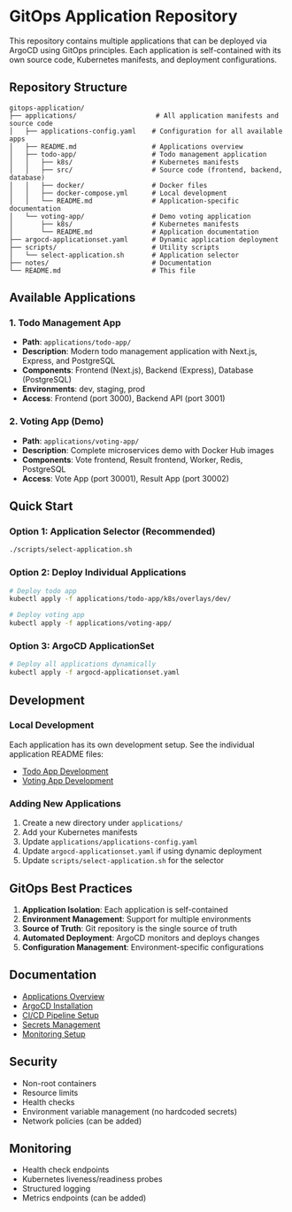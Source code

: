 # GitOps Application Repository

This repository contains multiple applications that can be deployed via ArgoCD using GitOps principles. Each application is self-contained with its own source code, Kubernetes manifests, and deployment configurations.

## Repository Structure

```
gitops-application/
├── applications/                    # All application manifests and source code
│   ├── applications-config.yaml    # Configuration for all available apps
│   ├── README.md                   # Applications overview
│   ├── todo-app/                   # Todo management application
│   │   ├── k8s/                    # Kubernetes manifests
│   │   ├── src/                    # Source code (frontend, backend, database)
│   │   ├── docker/                 # Docker files
│   │   ├── docker-compose.yml      # Local development
│   │   └── README.md               # Application-specific documentation
│   └── voting-app/                 # Demo voting application
│       ├── k8s/                    # Kubernetes manifests
│       └── README.md               # Application documentation
├── argocd-applicationset.yaml      # Dynamic application deployment
├── scripts/                        # Utility scripts
│   └── select-application.sh       # Application selector
├── notes/                          # Documentation
└── README.md                       # This file
```

## Available Applications

### 1. Todo Management App
- **Path**: `applications/todo-app/`
- **Description**: Modern todo management application with Next.js, Express, and PostgreSQL
- **Components**: Frontend (Next.js), Backend (Express), Database (PostgreSQL)
- **Environments**: dev, staging, prod
- **Access**: Frontend (port 3000), Backend API (port 3001)

### 2. Voting App (Demo)
- **Path**: `applications/voting-app/`
- **Description**: Complete microservices demo with Docker Hub images
- **Components**: Vote frontend, Result frontend, Worker, Redis, PostgreSQL
- **Access**: Vote App (port 30001), Result App (port 30002)

## Quick Start

### Option 1: Application Selector (Recommended)
```bash
./scripts/select-application.sh
```

### Option 2: Deploy Individual Applications
```bash
# Deploy todo app
kubectl apply -f applications/todo-app/k8s/overlays/dev/

# Deploy voting app
kubectl apply -f applications/voting-app/
```

### Option 3: ArgoCD ApplicationSet
```bash
# Deploy all applications dynamically
kubectl apply -f argocd-applicationset.yaml
```

## Development

### Local Development
Each application has its own development setup. See the individual application README files:

- [Todo App Development](applications/todo-app/README.md)
- [Voting App Development](applications/voting-app/README.md)

### Adding New Applications

1. Create a new directory under `applications/`
2. Add your Kubernetes manifests
3. Update `applications/applications-config.yaml`
4. Update `argocd-applicationset.yaml` if using dynamic deployment
5. Update `scripts/select-application.sh` for the selector

## GitOps Best Practices

1. **Application Isolation**: Each application is self-contained
2. **Environment Management**: Support for multiple environments
3. **Source of Truth**: Git repository is the single source of truth
4. **Automated Deployment**: ArgoCD monitors and deploys changes
5. **Configuration Management**: Environment-specific configurations

## Documentation

- [Applications Overview](applications/README.md)
- [ArgoCD Installation](notes/02-argocd-installation.md)
- [CI/CD Pipeline Setup](notes/03-cicd-pipeline-setup.md)
- [Secrets Management](notes/05-secrets-management-setup.md)
- [Monitoring Setup](notes/06-monitoring-setup.md)

## Security

- Non-root containers
- Resource limits
- Health checks
- Environment variable management (no hardcoded secrets)
- Network policies (can be added)

## Monitoring

- Health check endpoints
- Kubernetes liveness/readiness probes
- Structured logging
- Metrics endpoints (can be added)